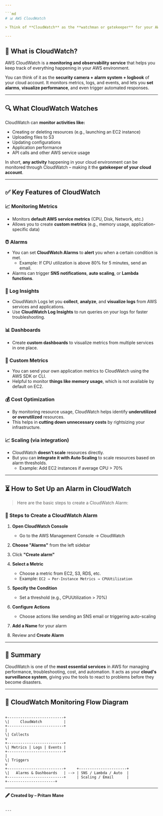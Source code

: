 ```yaml
---

```md
# 📊 AWS CloudWatch

> Think of **CloudWatch** as the **watchman or gatekeeper** for your AWS account. It constantly observes what’s going on with your cloud resources and services.

---
```


## 🧐 What is CloudWatch?

AWS CloudWatch is a **monitoring and observability service** that helps you keep track of everything happening in your AWS environment.

You can think of it as the **security camera + alarm system + logbook** of your cloud account. It monitors metrics, logs, and events, and lets you **set alarms**, **visualize performance**, and even trigger automated responses.

---

## 🔍 What CloudWatch Watches

CloudWatch can **monitor activities like:**

- Creating or deleting resources (e.g., launching an EC2 instance)
- Uploading files to S3
- Updating configurations
- Application performance
- API calls and other AWS service usage

In short, **any activity** happening in your cloud environment can be monitored through CloudWatch – making it the **gatekeeper of your cloud account**.

---

## ✅ Key Features of CloudWatch

### 📈 Monitoring Metrics

- Monitors **default AWS service metrics** (CPU, Disk, Network, etc.)
- Allows you to create **custom metrics** (e.g., memory usage, application-specific data)

### ⏰ Alarms

- You can set **CloudWatch Alarms** to **alert** you when a certain condition is met.
  - Example: If CPU utilization is above 80% for 5 minutes, send an email.
- Alarms can trigger **SNS notifications**, **auto scaling**, or **Lambda functions**.

### 📄 Log Insights

- CloudWatch Logs let you **collect**, **analyze**, and **visualize logs** from AWS services and applications.
- Use **CloudWatch Log Insights** to run queries on your logs for faster troubleshooting.

### 📊 Dashboards

- Create **custom dashboards** to visualize metrics from multiple services in one place.

### 🧮 Custom Metrics

- You can send your own application metrics to CloudWatch using the AWS SDK or CLI.
- Helpful to monitor **things like memory usage**, which is not available by default on EC2.

### 💰 Cost Optimization

- By monitoring resource usage, CloudWatch helps identify **underutilized or overutilized** resources.
- This helps in **cutting down unnecessary costs** by rightsizing your infrastructure.

### 📈 Scaling (via integration)

- CloudWatch **doesn’t scale** resources directly.
- But you can **integrate it with Auto Scaling** to scale resources based on alarm thresholds.
  - Example: Add EC2 instances if average CPU > 70%

---

## ⏳ How to Set Up an Alarm in CloudWatch

> Here are the basic steps to create a CloudWatch Alarm:

### 🔧 Steps to Create a CloudWatch Alarm

1. **Open CloudWatch Console**
   - Go to the AWS Management Console → CloudWatch

2. **Choose "Alarms"** from the left sidebar

3. Click **"Create alarm"**

4. **Select a Metric**
   - Choose a metric from EC2, S3, RDS, etc.
   - Example: `EC2 → Per-Instance Metrics → CPUUtilization`

5. **Specify the Condition**
   - Set a threshold (e.g., CPUUtilization > 70%)

6. **Configure Actions**
   - Choose actions like sending an SNS email or triggering auto-scaling

7. **Add a Name** for your alarm

8. Review and **Create Alarm**

---

## 🧠 Summary

CloudWatch is one of the **most essential services** in AWS for managing performance, troubleshooting, cost, and automation. It acts as your **cloud's surveillance system**, giving you the tools to react to problems before they become disasters.

---

## 📌 CloudWatch Monitoring Flow Diagram

```

+--------------------------+
\|     CloudWatch          |
+--------------------------+
|
\| Collects
v
+--------------------------+
\| Metrics | Logs | Events |
+--------------------------+
|
\| Triggers
v
+--------------------------+     +----------------------+
\|   Alarms & Dashboards   | --> | SNS / Lambda / Auto  |
+--------------------------+     | Scaling / Email      |
+----------------------+

```

---

**🖋️ Created by – Pritam Mane**
```

---

